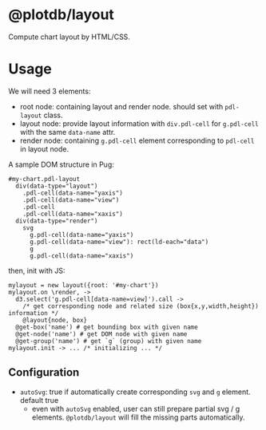 # @plotdb/layout

Compute chart layout by HTML/CSS.


# Usage

We will need 3 elements:

 - root node: containing layout and render node. should set with `pdl-layout` class.
 - layout node: provide layout information with `div.pdl-cell` for `g.pdl-cell` with the same `data-name` attr.
 - render node: containing `g.pdl-cell` element corresponding to `pdl-cell` in layout node.

A sample DOM structure in Pug:
 
    #my-chart.pdl-layout
      div(data-type="layout")
        .pdl-cell(data-name="yaxis")
        .pdl-cell(data-name="view")
        .pdl-cell
        .pdl-cell(data-name="xaxis")
      div(data-type="render")
        svg
          g.pdl-cell(data-name="yaxis")
          g.pdl-cell(data-name="view"): rect(ld-each="data")
          g
          g.pdl-cell(data-name="xaxis")


then, init with JS:

    mylayout = new layout({root: '#my-chart'})
    mylayout.on \render, ->
      d3.select('g.pdl-cell[data-name=view]').call ->
        /* get corresponding node and related size (box{x,y,width,height}) information */
        @layout{node, box}
      @get-box('name') # get bounding box with given name
      @get-node('name') # get DOM node with given name
      @get-group('name') # get `g` (group) with given name
    mylayout.init -> ... /* initializing ... */


## Configuration

 - `autoSvg`: true if automatically create corresponding `svg` and `g` element. default true
   - even with `autoSvg` enabled, user can still prepare partial svg / g elements. `@plotdb/layout` will fill the missing parts automatically.
